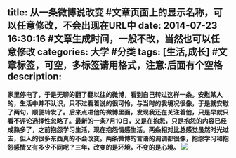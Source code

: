 title: 从一条微博说改变 #文章页面上的显示名称，可以任意修改，不会出现在URL中
date: 2014-07-23 16:30:16 #文章生成时间，一般不改，当然也可以任意修改
categories: 大学 #分类
tags: [生活,成长] #文章标签，可空，多标签请用格式，注意:后面有个空格
description: 
---

**家里停电了，于是无聊的翻了翻以往的微博，看到自己转过这样一条。安慰某人的，生活中并不认识，只不过看着说的很可怜，与当时的我境况很像，于是就安慰了两句，顺便转发了。后来点进他的微博里面，发现我还在关注着他，只是早就只看不评论选择性忽略了。最新的一条7月10日，又是在抱怨，只是抱怨的内容已经成熟多了，之前抱怨学习生活，现在抱怨情感生活。两条相对比总感觉虽然时光过去，但人的很多东西真的不会改变。两条微博的言语的调调都很像，抱怨学习和抱怨感情又有多少不同呢？三年，改变的是环境，不变的是心境。**
![][1]


  [1]: http://hktkdy.qiniudn.com/media-20140716.jpg